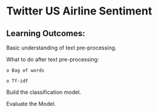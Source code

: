 # Twitter US Airline Sentiment

## Learning Outcomes:
Basic understanding of text pre-processing.

What to do after text pre-processing:
   
    o Bag of words

    o Tf-idf

Build the classification model.

Evaluate the Model.
